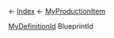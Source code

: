 ← [Index](Api-Index) ← [MyProductionItem](Sandbox.ModAPI.Ingame.MyProductionItem)

[MyDefinitionId](VRage.Game.MyDefinitionId) BlueprintId